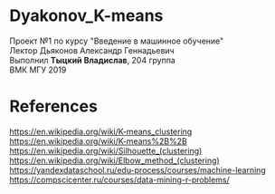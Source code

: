 # Dyakonov_K-means
Проект №1 по курсу "Введение в машинное обучение"  
Лектор Дьяконов Александр Геннадьевич  
Выполнил **Тыцкий Владислав**, 204 группа  
ВМК МГУ 2019  

# References
https://en.wikipedia.org/wiki/K-means_clustering  
https://en.wikipedia.org/wiki/K-means%2B%2B  
https://en.wikipedia.org/wiki/Silhouette_(clustering)  
https://en.wikipedia.org/wiki/Elbow_method_(clustering)  
https://yandexdataschool.ru/edu-process/courses/machine-learning  
https://compscicenter.ru/courses/data-mining-r-problems/  
